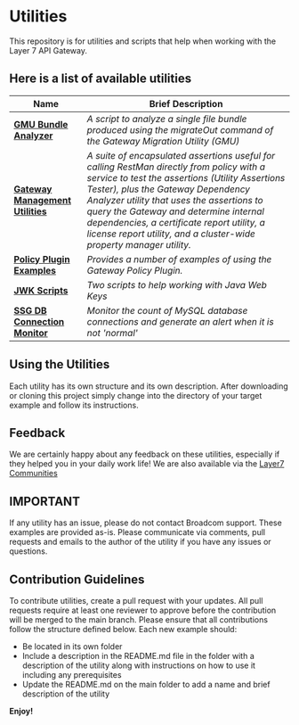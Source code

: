 # Utilities
This repository is for utilities and scripts that help when working with the Layer 7 API Gateway. 

## Here is a list of available utilities

Name | Brief Description
----- | -----------------
[**GMU Bundle Analyzer**](./GMU-Bundle-Analyzer) | *A script to analyze a single file bundle produced using the migrateOut command of the Gateway Migration Utility (GMU)*
[**Gateway Management Utilities**](./Gateway-Management-Utilities) | *A suite of encapsulated assertions useful for calling RestMan directly from policy with a service to test the assertions (Utility Assertions Tester), plus the Gateway Dependency Analyzer utility that uses the assertions to query the Gateway and determine internal dependencies, a certificate report utility, a license report utility, and a cluster-wide property manager utility.*
[**Policy Plugin Examples**](./policy-plugin-examples) | *Provides a number of examples of using the Gateway Policy Plugin.*
[**JWK Scripts**](./JWK-Scripts) | *Two scripts to help working with Java Web Keys*
[**SSG DB Connection Monitor**](./SSG-DB-Connection-Monitor) | *Monitor the count of MySQL database connections and generate an alert when it is not 'normal'*

## Using the Utilities

Each utility has its own structure and its own description. After downloading or cloning this project simply change into the directory of your target example and follow its instructions.

## Feedback
We are certainly happy about any feedback on these utilities, especially if they helped you in your daily work life! We are also available via the [Layer7 Communities](https://community.broadcom.com/enterprisesoftware/communities/communityhomeblogs?CommunityKey=0f580f5f-30a4-41de-a75c-e5f433325a18)

## IMPORTANT
If any utility has an issue, please do not contact Broadcom support. These examples are provided as-is. Please communicate via comments, pull requests and emails to the author of the utility if you have any issues or questions.

## Contribution Guidelines
To contribute utilities, create a pull request with your updates. All pull requests require at least one reviewer to approve before the contribution will be merged to the main branch. Please ensure that all contributions follow the structure defined below.
Each new example should:
- Be located in its own folder
- Include a description in the README.md file in the folder with a description of the utility along with instructions on how to use it including any prerequisites
- Update the README.md on the main folder to add a name and brief description of the utility

**Enjoy!**
